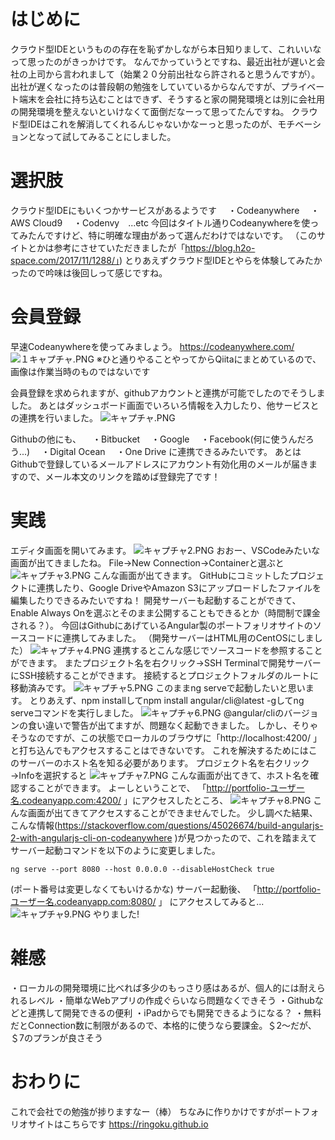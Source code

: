 <!--
title:   Codeanywhereでng serveしてみる
tags:    Angular,angular-cli,codeanywhere
id:      5d8604dc5d27b43bb56e
private: false
-->
# はじめに
クラウド型IDEというものの存在を恥ずかしながら本日知りまして、これいいなって思ったのがきっかけです。
なんでかっていうとですね、最近出社が遅いと会社の上司から言われまして（始業２０分前出社なら許されると思うんですが）。
出社が遅くなったのは普段朝の勉強をしていているからなんですが、プライベート端末を会社に持ち込むことはできず、そうすると家の開発環境とは別に会社用の開発環境を整えないといけなくて面倒だなーって思ってたんですね。
クラウド型IDEはこれを解消してくれるんじゃないかなーっと思ったのが、モチベーションとなって試してみることにしました。

# 選択肢
クラウド型IDEにもいくつかサービスがあるようです
　・Codeanywhere
　・AWS Cloud9
　・Codenvy　...etc
今回はタイトル通りCodeanywhereを使ってみたんですけど、特に明確な理由があって選んだわけではないです。
（このサイトとかは参考にさせていただきましたが「https://blog.h2o-space.com/2017/11/1288/」)
とりあえずクラウド型IDEとやらを体験してみたかったので吟味は後回しって感じですね。

# 会員登録
早速Codeanywhereを使ってみましょう。
https://codeanywhere.com/
![１キャプチャ.PNG](https://qiita-image-store.s3.amazonaws.com/0/240148/7b33dfcc-6697-1cac-adda-fc4743f9d14d.png)
※ひと通りやることやってからQiitaにまとめているので、画像は作業当時のものではないです

会員登録を求められますが、githubアカウントと連携が可能でしたのでそうしました。
あとはダッシュボード画面でいろいろ情報を入力したり、他サービスとの連携を行いました。
![キャプチャ.PNG](https://qiita-image-store.s3.amazonaws.com/0/240148/338d1664-3768-ab8c-838f-ffa90aaae090.png)

Githubの他にも、
　・Bitbucket
　・Google
　・Facebook(何に使うんだろう...)
　・Digital Ocean
　・One Drive
に連携できるみたいです。
あとはGithubで登録しているメールアドレスにアカウント有効化用のメールが届きますので、メール本文のリンクを踏めば登録完了です！

# 実践

エディタ画面を開いてみます。
![キャプチャ2.PNG](https://qiita-image-store.s3.amazonaws.com/0/240148/db65dcd5-a41e-440e-b06b-2c33f80c1503.png)
おおー、VSCodeみたいな画面が出てきましたね。
File→New Connection→Containerと選ぶと
![キャプチャ3.PNG](https://qiita-image-store.s3.amazonaws.com/0/240148/96a299a3-ec70-0b94-9c7d-f818a3b71acf.png)
こんな画面が出てきます。
GitHubにコミットしたプロジェクトに連携したり、Google DriveやAmazon S3にアップロードしたファイルを編集したりできるみたいですね！
開発サーバーも起動することができて、Enable Always Onを選ぶとそのまま公開することもできるとか（時間制で課金される？）。
今回はGithubにあげているAngular製のポートフォリオサイトのソースコードに連携してみました。
（開発サーバーはHTML用のCentOSにしました）
![キャプチャ4.PNG](https://qiita-image-store.s3.amazonaws.com/0/240148/f8c14b61-ffae-a39a-b3e2-a0aca2cde641.png)
連携するとこんな感じでソースコードを参照することができます。
またプロジェクト名を右クリック→SSH Terminalで開発サーバーにSSH接続することができます。
接続するとプロジェクトフォルダのルートに移動済みです。
![キャプチャ5.PNG](https://qiita-image-store.s3.amazonaws.com/0/240148/e72bacd4-e92b-b262-e39f-2fabadae1be4.png)
このままng serveで起動したいと思います。
とりあえず、npm installしてnpm install angular/cli@latest -gしてng serveコマンドを実行しました。
![キャプチャ6.PNG](https://qiita-image-store.s3.amazonaws.com/0/240148/df07ee42-0164-43fb-7132-915a3940fad9.png)
@angular/cliのバージョンの食い違いで警告が出てますが、問題なく起動できました。
しかし、そりゃそうなのですが、この状態でローカルのブラウザに「http://localhost:4200/ 」と打ち込んでもアクセスすることはできないです。
これを解決するためにはこのサーバーのホスト名を知る必要があります。
プロジェクト名を右クリック→Infoを選択すると
![キャプチャ7.PNG](https://qiita-image-store.s3.amazonaws.com/0/240148/12e525b5-2f97-a89b-dae8-3d9515b56381.png)
こんな画面が出てきて、ホスト名を確認することができます。
よーしということで、
「http://portfolio-ユーザー名.codeanyapp.com:4200/ 」にアクセスしたところ、
![キャプチャ8.PNG](https://qiita-image-store.s3.amazonaws.com/0/240148/6c2e2092-dcd6-f531-79f2-dacb9d715fd8.png)
こんな画面が出てきてアクセスすることができませんでした。
少し調べた結果、こんな情報(https://stackoverflow.com/questions/45026674/build-angularjs-2-with-angularjs-cli-on-codeanywhere )が見つかったので、これを踏まえてサーバー起動コマンドを以下のように変更しました。

```shell
ng serve --port 8080 --host 0.0.0.0 --disableHostCheck true
```
(ポート番号は変更しなくてもいけるかな)
サーバー起動後、
「http://portfolio-ユーザー名.codeanyapp.com:8080/ 」
にアクセスしてみると...
![キャプチャ9.PNG](https://qiita-image-store.s3.amazonaws.com/0/240148/c23b6621-7a36-b417-fff8-47d803d319a7.png)
やりました!

# 雑感
・ローカルの開発環境に比べれば多少のもっさり感はあるが、個人的には耐えられるレベル
・簡単なWebアプリの作成ぐらいなら問題なくできそう
・Githubなどと連携して開発できるの便利
・iPadからでも開発できるようになる？
・無料だとConnection数に制限があるので、本格的に使うなら要課金。＄2～だが、＄7のプランが良さそう

# おわりに
これで会社での勉強が捗りますなー（棒）
ちなみに作りかけですがポートフォリオサイトはこちらです
https://ringoku.github.io